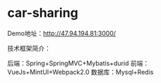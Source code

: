 # car-sharing
Demo地址：http://47.94.194.81:3000/

技术框架简介：

后端：Spring+SpringMVC+Mybatis+durid
前端：VueJs+MintUI+Webpack2.0
数据库：Mysql+Redis
